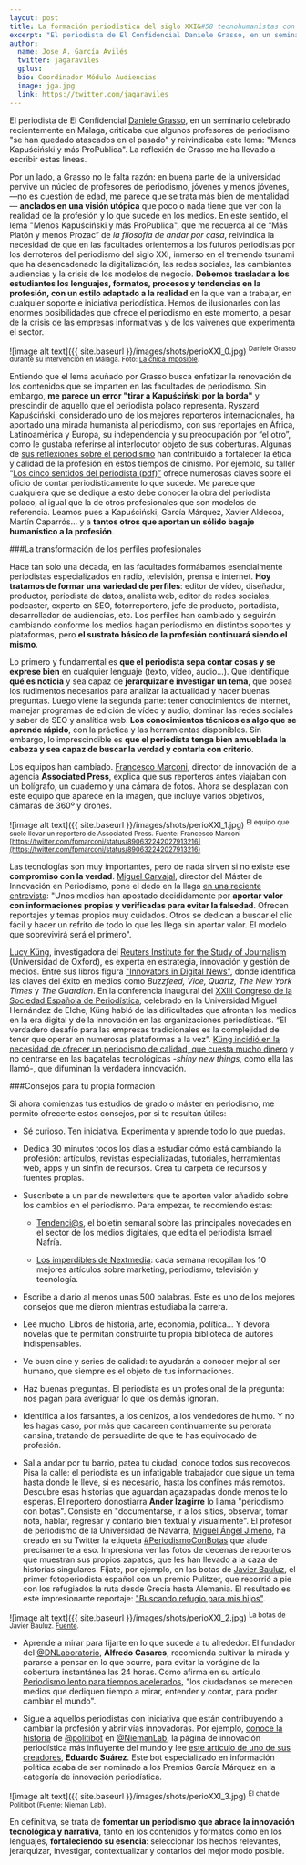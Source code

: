 ```yaml
---
layout: post
title: La formación periodística del siglo XXI&#58 tecnohumanistas con herramientas… y buenas botas
excerpt: "El periodista de El Confidencial Daniele Grasso, en un seminario celebrado recientemente en Málaga, criticaba que algunos profesores de periodismo 'se han quedado atascados en el pasado' y reivindicaba este lema: 'Menos Kapuściński y más ProPublica'. La reflexión de Grasso me ha llevado a escribir estas líneas"
author:
  name: Jose A. García Avilés
  twitter: jagaraviles
  gplus:  
  bio: Coordinador Módulo Audiencias
  image: jga.jpg
  link: https://twitter.com/jagaraviles
---
```

El periodista de El Confidencial [Daniele Grasso](https://twitter.com/danielegrasso), en un seminario celebrado recientemente en Málaga, criticaba que algunos profesores de periodismo "se han quedado atascados en el pasado" y reivindicaba este lema: "Menos Kapuściński y más ProPublica". La reflexión de Grasso me ha llevado a escribir estas líneas. 

Por un lado, a Grasso no le falta razón: en buena parte de la universidad pervive un núcleo de profesores de periodismo, jóvenes y menos jóvenes, —no es cuestión de edad, me parece que se trata más bien de mentalidad— **anclados en una visión utópica** que poco o nada tiene que ver con la realidad de la profesión y lo que sucede en los medios. En este sentido, el lema "Menos Kapuściński y más ProPublica", que me recuerda al de “Más Platón y menos Prozac” de *la* *filosofía de andar por casa*, reivindica la necesidad de que en las facultades orientemos a los futuros periodistas por los derroteros del periodismo del siglo XXI, inmerso en el tremendo tsunami que ha desencadenado la digitalización, las redes sociales, las cambiantes audiencias y la crisis de los modelos de negocio. **Debemos trasladar a los estudiantes los lenguajes, formatos, procesos y tendencias en la profesión, con un estilo adaptado a la realidad** en la que van a trabajar, en cualquier soporte e iniciativa periodística. Hemos de ilusionarles con las enormes posibilidades que ofrece el periodismo en este momento, a pesar de la crisis de las empresas informativas y de los vaivenes que experimenta el sector. 

![image alt text]({{ site.baseurl }}/images/shots/perioXXI_0.jpg)
<sup>Daniele Grasso durante su intervención en Málaga. Foto: [La chica imposible](https://twitter.com/Narnia27/status/904718817443663874).

Entiendo que el lema acuñado por Grasso busca enfatizar la renovación de los contenidos que se imparten en las facultades de periodismo. Sin embargo, **me parece un error "tirar a Kapuściński por la borda"** y prescindir de aquello que el periodista polaco representa. Ryszard Kapuściński, considerado uno de los mejores reporteros internacionales, ha aportado una mirada humanista al periodismo, con sus reportajes en África, Latinoamérica y Europa, su independencia y su preocupación por “el otro”, como le gustaba referirse al interlocutor objeto de sus coberturas. Algunas de [sus reflexiones sobre el periodismo](http://www.clasesdeperiodismo.com/2013/03/04/10-reflexiones-de-ryszard-kapuscinski-sobre-el-periodismo/) han contribuido a fortalecer la ética y calidad de la profesión en estos tiempos de cinismo. Por ejemplo, su taller “[Los cinco sentidos del periodista (pdf)”](https://reportepolitico.files.wordpress.com/2011/03/kapuscinski_los_cinco_sentidos_del_periodista.pdf) ofrece numerosas claves sobre el oficio de contar periodísticamente lo que sucede. Me parece que cualquiera que se dedique a esto debe conocer la obra del periodista polaco, al igual que la de otros profesionales que son modelos de referencia. Leamos pues a Kapuściński, García Márquez, Xavier Aldecoa, Martín Caparrós… y a **tantos otros que aportan un sólido bagaje humanístico a la profesión**.

###La transformación de los perfiles profesionales

Hace tan solo una década, en las facultades formábamos esencialmente periodistas especializados en radio, televisión, prensa e internet. **Hoy tratamos de formar una variedad de perfiles**: editor de vídeo, diseñador, productor, periodista de datos, analista web, editor de redes sociales, podcaster, experto en SEO, fotorreportero, jefe de producto, portadista, desarrollador de audiencias, etc. Los perfiles han cambiado y seguirán cambiando conforme los medios hagan periodismo en distintos soportes y plataformas, pero **el sustrato básico de la profesión continuará siendo el mismo**. 

Lo primero y fundamental es **que el periodista sepa contar cosas y se exprese bien** en cualquier lenguaje (texto, vídeo, audio…). Que identifique **qué es noticia** y sea capaz de **jerarquizar e investigar un tema**, que posea los rudimentos necesarios para analizar la actualidad y hacer buenas preguntas. Luego viene la segunda parte: tener conocimientos de internet, manejar programas de edición de vídeo y audio, dominar las redes sociales y saber de SEO y analítica web. **Los conocimientos técnicos es algo que se aprende rápido**, con la práctica y las herramientas disponibles. Sin embargo, lo imprescindible es **que el periodista tenga bien amueblada la cabeza y sea capaz de buscar la verdad y contarla con criterio**.

Los equipos han cambiado. [Francesco Marconi](https://twitter.com/fpmarconi), director de innovación de la agencia **Associated Press**, explica que sus reporteros antes viajaban con un bolígrafo, un cuaderno y una cámara de fotos. Ahora se desplazan con este equipo que aparece en la imagen, que incluye varios objetivos, cámaras de 360º y drones.

![image alt text]({{ site.baseurl }}/images/shots/perioXXI_1.jpg)
<sup>El equipo que suele llevar un reportero de Associated Press. Fuente: Francesco Marconi [https://twitter.com/fpmarconi/status/890632242027913216](https://twitter.com/fpmarconi/status/890632242027913216) 

Las tecnologías son muy importantes, pero de nada sirven si no existe ese **compromiso con la verdad**. [Miguel Carvajal](https://twitter.com/mcarvajal_), director del Máster de Innovación en Periodismo, pone el dedo en la llaga [en una reciente entrevista](http://www.diarioinformacion.com/elche/2017/09/01/hay-pensar-rentable-periodismo-dirigido/1931458.html): "Unos medios han apostado decididamente por **aportar valor con informaciones propias y verificadas para evitar la falsedad**. Ofrecen reportajes y temas propios muy cuidados. Otros se dedican a buscar el clic fácil y hacer un refrito de todo lo que les llega sin aportar valor. El modelo que sobrevivirá será el primero". 

[Lucy Küng](http://www.lucykung.com/), investigadora del [Reuters Institute for the Study of Journalism](http://reutersinstitute.politics.ox.ac.uk/) (Universidad de Oxford), es experta en estrategia, innovación y gestión de medios. Entre sus libros figura ["Innovators in Digital News"](http://reutersinstitute.politics.ox.ac.uk/publication/innovators-digital-news), donde identifica las claves del éxito en medios como _Buzzfeed, Vice, Quartz, The New York Times_ y _The Guardian_. En la conferencia inaugural del [XXIII Congreso de la Sociedad Española de Periodística](http://sep2017.umh.es/), celebrado en la Universidad Miguel Hernández de Elche, Küng habló de las dificultades que afrontan los medios en la era digital y de la innovación en las organizaciones periodísticas. “El verdadero desafío para las empresas tradicionales es la complejidad de tener que operar en numerosas plataformas a la vez”. [Küng incidió en la necesidad de ofrecer un periodismo de calidad, que cuesta mucho dinero](http://Buscar%20información.doc) y no centrarse en las bagatelas tecnológicas -*shiny new things*, como ella las llamó-, que difuminan la verdadera innovación. 

###Consejos para tu propia formación

Si ahora comienzas tus estudios de grado o máster en periodismo, me permito ofrecerte estos consejos, por si te resultan útiles:

- Sé curioso. Ten iniciativa. Experimenta y aprende todo lo que puedas.

- Dedica 30 minutos todos los días a estudiar cómo está cambiando la profesión: artículos, revistas especializadas, tutoriales, herramientas web, apps y un sinfín de recursos. Crea tu carpeta de recursos y fuentes propias.

- Suscríbete a un par de newsletters que te aporten valor añadido sobre los cambios en el periodismo. Para empezar, te recomiendo estas: 

	- [Tendenci@s](http://www.ismaelnafria.com/boletin-tendencias/), el boletín semanal sobre las principales novedades en el sector de los medios digitales, que edita el periodista Ismael Nafría.

	- [Los imperdibles de Nextmedia](http://nextmedia.lavinia.tc/imperdibles/): cada semana recopilan los 10 mejores artículos sobre marketing, periodismo, televisión y tecnología.

- Escribe a diario al menos unas 500 palabras. Este es uno de los mejores consejos que me dieron mientras estudiaba la carrera. 

- Lee mucho. Libros de historia, arte, economía, política... Y devora novelas que te permitan construirte tu propia biblioteca de autores indispensables. 

- Ve buen cine y series de calidad: te ayudarán a conocer mejor al ser humano, que siempre es el objeto de tus informaciones.

- Haz buenas preguntas. El periodista es un profesional de la pregunta: nos pagan para averiguar lo que los demás ignoran.

- Identifica a los farsantes, a los cenizos, a los vendedores de humo. Y no les hagas caso, por más que cacareen continuamente su perorata cansina, tratando de persuadirte de que te has equivocado de profesión. 

- Sal a andar por tu barrio, patea tu ciudad, conoce todos sus recovecos. Pisa la calle: el periodista es un infatigable trabajador que sigue un tema hasta donde le lleve, si es necesario, hasta los confines más remotos. Descubre esas historias que aguardan agazapadas donde menos te lo esperas. El reportero donostiarra **Ander Izagirre** lo llama "periodismo con botas". Consiste en "documentarse, ir a los sitios, observar, tomar nota, hablar, regresar y contarlo bien textual y visualmente". El profesor de periodismo de la Universidad de Navarra, [Miguel Ángel Jimeno](https://twitter.com/majimeno), ha creado en su Twitter la etiqueta [#PeriodismoConBotas](https://twitter.com/hashtag/PeriodismoConBotas?src=hash) que alude precisamente a eso. Impresiona ver las fotos de decenas de reporteros que muestran sus propios zapatos, que les han llevado a la caza de historias singulares. Fíjate, por ejemplo, en las botas de [Javier Bauluz](https://twitter.com/javierbauluz), el primer fotoperiodista español con un premio Pulitzer, que recorrió a pie con los refugiados la ruta desde Grecia hasta Alemania. El resultado es este impresionante reportaje: ["Buscando refugio para mis hijos"](http://huelladigital.univisionnoticias.com/crisis-refugiados-javier-bauluz/). 

![image alt text]({{ site.baseurl }}/images/shots/perioXXI_2.jpg)
<sup>La botas de Javier Bauluz. [Fuente](https://twitter.com/javierbauluz/status/902471323812859904). 

- Aprende a mirar para fijarte en lo que sucede a tu alrededor. El fundador del [@DNLaboratorio](https://twitter.com/DNLaboratorio), **Alfredo Casares**, recomienda cultivar la mirada y pararse a pensar en lo que ocurre, para evitar la vorágine de la cobertura instantánea las 24 horas. Como afirma en su artículo [Periodismo lento para tiempos acelerados](https://medium.com/@AlfredoCasares/periodismo-lento-en-tiempos-acelerados-7c3e108706d0), "los ciudadanos se merecen medios que dediquen tiempo a mirar, entender y contar, para poder cambiar el mundo".

- Sigue a aquellos periodistas con iniciativa que están contribuyendo a cambiar la profesión y abrir vías innovadoras. Por ejemplo, [conoce la historia](http://www.niemanlab.org/2017/07/on-the-heels-of-its-own-success-spains-politibot-is-opening-up-a-chatbot-builder-for-other-outlets/) de [@politibot](https://twitter.com/politibot) en [@NiemanLab](https://twitter.com/NiemanLab), la página de innovación periodística más influyente del mundo y lee [este artículo de uno de sus creadores](https://nohacefaltapapel.com/el-periodismo-no-ha-muerto-imaginemos-su-futuro-sin-ataduras-y-respetando-a-la-audiencia-e1d4a5d1a6de), **Eduardo Suárez**. Este bot especializado en información política acaba de ser nominado a los Premios García Márquez en la categoría de innovación periodística.

![image alt text]({{ site.baseurl }}/images/shots/perioXXI_3.jpg) 
<sup>El chat de Politibot (Fuente: Nieman Lab).

En definitiva, se trata de **fomentar un periodismo que abrace la innovación tecnológica y narrativa**, tanto en los contenidos y formatos como en los lenguajes, **fortaleciendo su esencia**: seleccionar los hechos relevantes, jerarquizar, investigar, contextualizar y contarlos del mejor modo posible. 